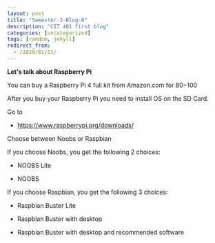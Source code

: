 ```yaml
---
layout: post
title: "Semester-2-Blog-0"
description: "CIT 481 first blog"
categories: [uncategorized]
tags: [random, jekyll]
redirect_from:
  - /2020/01/31/
---
```

__Let's talk about Raspberry Pi__

You can buy a Raspberry Pi 4 full kit from Amazon.com for $80-$100

After you buy your Raspberry Pi you need to install OS on the SD Card.

Go to
  * https://www.raspberrypi.org/downloads/

Choose between Noobs or Raspbian 

If you choose Noobs, you get the following 2 choices:

  * NOOBS Lite
  
  * NOOBS

If you choose Raspbian, you get the following 3 choices:

  * Raspbian Buster Lite

  * Raspbian Buster with desktop

  * Raspbian Buster with desktop and recommended software